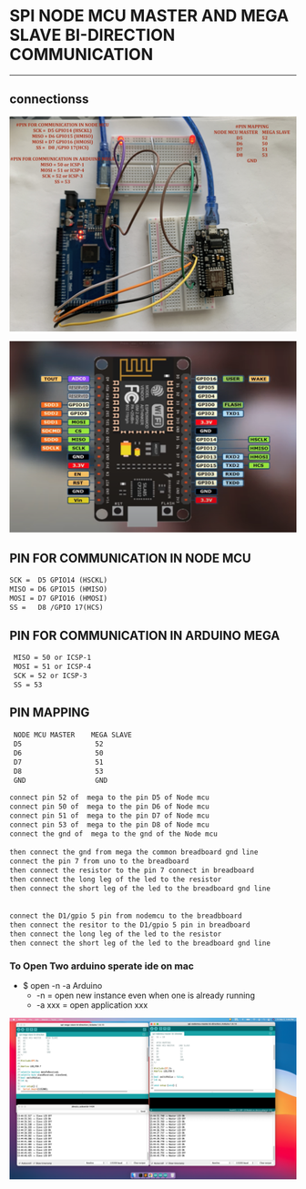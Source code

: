 # SPI NODE MCU MASTER AND MEGA SLAVE BI-DIRECTION COMMUNICATION 

---

## connectionss 

![img](https://github.com/adarshkumarsingh83/arduino/blob/master/APPLICATION/spi-nodemcu-master-mega-slave-byte-bidirection-communication/image/connections.JPG)

![img](https://github.com/adarshkumarsingh83/arduino/blob/master/APPLICATION/spi-nodemcu-master-mega-slave-byte-bidirection-communication/image/ESP8266-pin-digram.png)

  ## PIN FOR COMMUNICATION IN NODE MCU
  ```
  SCK =  D5 GPIO14 (HSCKL)
  MISO = D6 GPIO15 (HMISO)
  MOSI = D7 GPIO16 (HMOSI)
  SS =   D8 /GPIO 17(HCS)
```

 ## PIN FOR COMMUNICATION IN ARDUINO MEGA
 ```
  MISO = 50 or ICSP-1
  MOSI = 51 or ICSP-4
  SCK = 52 or ICSP-3
  SS = 53
```
 ## PIN MAPPING
 ```
  NODE MCU MASTER    MEGA SLAVE
  D5                  52
  D6                  50
  D7                  51
  D8                  53
  GND                 GND
 ```

```
connect pin 52 of  mega to the pin D5 of Node mcu
connect pin 50 of  mega to the pin D6 of Node mcu
connect pin 51 of  mega to the pin D7 of Node mcu
connect pin 53 of  mega to the pin D8 of Node mcu
connect the gnd of  mega to the gnd of the Node mcu 

then connect the gnd from mega the common breadboard gnd line 
connect the pin 7 from uno to the breadboard 
then connect the resistor to the pin 7 connect in breadboard 
then connect the long leg of the led to the resistor 
then connect the short leg of the led to the breadboard gnd line 


connect the D1/gpio 5 pin from nodemcu to the breadbboard 
then connect the resitor to the D1/gpio 5 pin in breadboard 
then connect the long leg of the led to the resistor 
then connect the short leg of the led to the breadboard gnd line 
```


### To Open Two arduino sperate ide on mac
* $ open -n -a Arduino
	* -n = open new instance even when one is already running
	* -a xxx = open application xxx

![img](https://github.com/adarshkumarsingh83/arduino/blob/master/APPLICATION/spi-nodemcu-master-mega-slave-byte-bidirection-communication/image/serial-monitors.png)